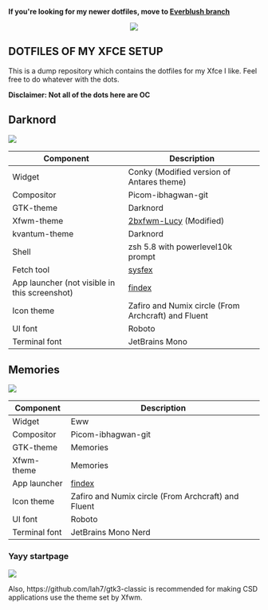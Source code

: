 **If you're looking for my newer dotfiles, move to [Everblush branch](https://github.com/mehedirm6244/My_XFCE_dotties/tree/Everblush)**

<p align="center"><img src="https://github.com/mehedirm6244/My_XFCE_dotties/blob/old/images/banner.png"></p>

## DOTFILES OF MY XFCE SETUP
This is a dump repository which contains the dotfiles for my Xfce I like. Feel free to do whatever with the dots.

<b>Disclaimer: Not all of the dots here are OC</b>

## Darknord
![](https://github.com/mehedirm6244/My_XFCE_dotties/blob/old/images/darknord.png)

Component | Description
------------- | -------------
Widget | Conky (Modified version of Antares theme)
Compositor | Picom-ibhagwan-git
GTK-theme | Darknord
Xfwm-theme | [2bxfwm-Lucy](https://github.com/addy-dclxvi/xfwm4-theme-collections/tree/master/2bxfwm-Lucy) (Modified)
kvantum-theme | Darknord
Shell | zsh 5.8 with powerlevel10k prompt
Fetch tool | [sysfex](https://github.com/mehedirm6244/sysfex)
App launcher (not visible in this screenshot) | [findex](https://github.com/mdgaziur/findex)
Icon theme | Zafiro and Numix circle (From Archcraft) and Fluent 
UI font | Roboto
Terminal font | JetBrains Mono


## Memories
![](https://github.com/mebesus/My_XFCE_dotties/blob/old/images/memories.png)

Component | Description
------------- | -------------
Widget | Eww
Compositor | Picom-ibhagwan-git
GTK-theme | Memories
Xfwm-theme | Memories
App launcher | [findex](https://github.com/mdgaziur/findex)
Icon theme | Zafiro and Numix circle (From Archcraft) and Fluent 
UI font | Roboto
Terminal font | JetBrains Mono Nerd

### Yayy startpage
![](https://github.com/mebesus/My_XFCE_dotties/blob/old/images/startpage_memories.png)


<p>
    Also, https://github.com/lah7/gtk3-classic is recommended for making CSD applications use the theme set by Xfwm.
</p>
